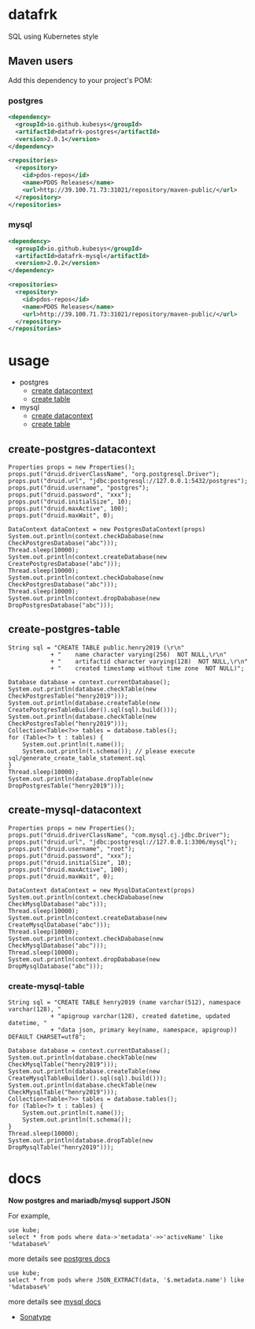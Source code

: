 # datafrk
SQL using Kubernetes style

## Maven users

Add this dependency to your project's POM:

### postgres

```xml
<dependency>
  <groupId>io.github.kubesys</groupId>
  <artifactId>datafrk-postgres</artifactId>
  <version>2.0.1</version>
</dependency>

<repositories>
  <repository>
    <id>pdos-repos</id>
    <name>PDOS Releases</name>
    <url>http://39.100.71.73:31021/repository/maven-public/</url>
  </repository>
</repositories>
```

### mysql

```xml
<dependency>
  <groupId>io.github.kubesys</groupId>
  <artifactId>datafrk-mysql</artifactId>
  <version>2.0.2</version>
</dependency>

<repositories>
  <repository>
    <id>pdos-repos</id>
    <name>PDOS Releases</name>
    <url>http://39.100.71.73:31021/repository/maven-public/</url>
  </repository>
</repositories>
```

# usage

- postgres
  - [create datacontext](create-postgres-datacontext)
  - [create table](create-postgres-table)
- mysql
  - [create datacontext](create-mysql-datacontext)
  - [create table](create-mysql-table)

## create-postgres-datacontext

```
Properties props = new Properties(); 
props.put("druid.driverClassName", "org.postgresql.Driver"); 
props.put("druid.url", "jdbc:postgresql://127.0.0.1:5432/postgres"); 
props.put("druid.username", "postgres"); 
props.put("druid.password", "xxx");
props.put("druid.initialSize", 10); 
props.put("druid.maxActive", 100);
props.put("druid.maxWait", 0);

DataContext dataContext = new PostgresDataContext(props)
System.out.println(context.checkDababase(new CheckPostgresDatabase("abc")));
Thread.sleep(10000);
System.out.println(context.createDatabase(new CreatePostgresDatabase("abc")));
Thread.sleep(10000);
System.out.println(context.checkDababase(new CheckPostgresDatabase("abc")));
Thread.sleep(10000);
System.out.println(context.dropDababase(new DropPostgresDatabase("abc")));
```

## create-postgres-table

```
String sql = "CREATE TABLE public.henry2019 (\r\n"
			+ "    name character varying(256)  NOT NULL,\r\n"
			+ "    artifactid character varying(128)  NOT NULL,\r\n"
			+ "    created timestamp without time zone  NOT NULL)";

Database database = context.currentDatabase();
System.out.println(database.checkTable(new CheckPostgresTable("henry2019")));
System.out.println(database.createTable(new CreatePostgresTableBuilder().sql(sql).build()));
System.out.println(database.checkTable(new CheckPostgresTable("henry2019")));
Collection<Table<?>> tables = database.tables();
for (Table<?> t : tables) {
	System.out.println(t.name());
	System.out.println(t.schema()); // please execute sql/generate_create_table_statement.sql
}
Thread.sleep(10000);
System.out.println(database.dropTable(new DropPostgresTable("henry2019")));
```


## create-mysql-datacontext

```
Properties props = new Properties(); 
props.put("druid.driverClassName", "com.mysql.cj.jdbc.Driver"); 
props.put("druid.url", "jdbc:postgresql://127.0.0.1:3306/mysql"); 
props.put("druid.username", "root"); 
props.put("druid.password", "xxx");
props.put("druid.initialSize", 10); 
props.put("druid.maxActive", 100);
props.put("druid.maxWait", 0);

DataContext dataContext = new MysqlDataContext(props)
System.out.println(context.checkDababase(new CheckMysqlDatabase("abc")));
Thread.sleep(10000);
System.out.println(context.createDatabase(new CreateMysqlDatabase("abc")));
Thread.sleep(10000);
System.out.println(context.checkDababase(new CheckMysqlDatabase("abc")));
Thread.sleep(10000);
System.out.println(context.dropDababase(new DropMysqlDatabase("abc")));
```

### create-mysql-table

```
String sql = "CREATE TABLE henry2019 (name varchar(512), namespace varchar(128), "
			+ "apigroup varchar(128), created datetime, updated datetime, "
			+ "data json, primary key(name, namespace, apigroup)) DEFAULT CHARSET=utf8";
      
Database database = context.currentDatabase();
System.out.println(database.checkTable(new CheckMysqlTable("henry2019")));
System.out.println(database.createTable(new CreateMysqlTableBuilder().sql(sql).build()));
System.out.println(database.checkTable(new CheckMysqlTable("henry2019")));
Collection<Table<?>> tables = database.tables();
for (Table<?> t : tables) {
	System.out.println(t.name());
	System.out.println(t.schema()); 
}
Thread.sleep(10000);
System.out.println(database.dropTable(new DropMysqlTable("henry2019")));
```

# docs

**Now postgres and mariadb/mysql support JSON** 

For example, 

```#Postgres
use kube;
select * from pods where data->'metadata'->>'activeName' like '%database%'
```
more details see [postgres docs](https://www.postgresql.org/docs/12/functions-json.html)

```#Mysql
use kube;
select * from pods where JSON_EXTRACT(data, '$.metadata.name') like '%database%'
```
more details see [mysql docs](https://dev.mysql.com/doc/refman/8.0/en/json-search-functions.html)




- [Sonatype](https://mp.weixin.qq.com/s?__biz=Mzg2MDYzODI5Nw==&mid=2247493958&idx=1&sn=d7e47334823f58db7ce012783045f382&source=41#wechat_redirect)

